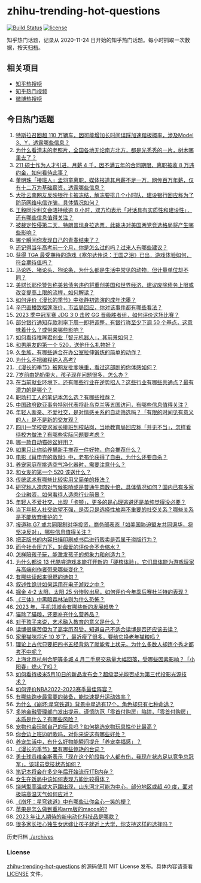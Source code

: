 # zhihu-trending-hot-questions

[![Build Status](https://github.com/justjavac/zhihu-trending-hot-questions/workflows/ci/badge.svg?branch=master)](https://github.com/justjavac/zhihu-trending-hot-questions/actions)
[![license](https://img.shields.io/github/license/justjavac/zhihu-trending-hot-questions)](https://github.com/justjavac/zhihu-trending-hot-questions/blob/master/LICENSE)

知乎热门话题，记录从 2020-11-24
日开始的知乎热门话题。每小时抓取一次数据，按天[归档](./archives)。

## 相关项目

- [知乎热搜榜](https://github.com/justjavac/zhihu-trending-top-search)
- [知乎热门视频](https://github.com/justjavac/zhihu-trending-hot-video)
- [微博热搜榜](https://github.com/justjavac/weibo-trending-hot-search)

## 今日热门话题

<!-- BEGIN -->
<!-- 最后更新时间 Sat May 13 2023 02:21:39 GMT+0800 (China Standard Time) -->

1. [特斯拉召回超 110 万辆车，因可能增加长时间误踩加速踏板概率，涉及Model 3、Y，透露哪些信息？](https://www.zhihu.com/question/600577408)
1. [为什么看清末的老照片，全国各地无论南方北方，都是光秃秃的一片，树木哪里去了？](https://www.zhihu.com/question/63942060)
1. [211 硕士作为人才引进，月薪 4 千，因不满五年的合同期限，离职被收 8 万违约金，如何看待此事？](https://www.zhihu.com/question/600419079)
1. [董明珠「接班人」孟羽童离职，媒体报道其月薪不足一万，网传百万年薪，仅有十二万为基础薪资，透露哪些信息？](https://www.zhihu.com/question/600534723)
1. [大批云南网友反映银行卡被冻结，解冻要排几个小时队，建设银行回应称为了防范网络电信诈骗，具体情况如何？](https://www.zhihu.com/question/600378266)
1. [王毅同沙利文会晤持续逾 8 小时，双方均表示「对话具有实质性和建设性」，还有哪些信息值得关注？](https://www.zhihu.com/question/600526617)
1. [被裁定性侵第二天，特朗普现身拉选票，此裁决对美国两党竞选格局将产生哪些影响？](https://www.zhihu.com/question/600370864)
1. [哪个瞬间你发现自己的青春结束了？](https://www.zhihu.com/question/598400987)
1. [还记得当年高考前一个月，你是怎么过的吗？过来人有哪些建议？](https://www.zhihu.com/question/599969162)
1. [获得 TGA 最受期待的游戏《塞尔达传说：王国之泪》已出，游戏体验如何，符合期待值吗？](https://www.zhihu.com/question/600423960)
1. [马论匹、猪论头、狗论条，为什么都是生活中常见的动物，但计量单位却不同？](https://www.zhihu.com/question/599754988)
1. [美财长耶伦警告称美若债务违约将重创美国和世界经济，建议废除债务上限或改变提高上限的流程，如何解读？](https://www.zhihu.com/question/600525789)
1. [如何评价《漫长的季节》中张静初饰演的成年沈墨？](https://www.zhihu.com/question/599052121)
1. [辛巴直播致榴莲涨价，市监局回应，你对该事件都有哪些看法？](https://www.zhihu.com/question/600353374)
1. [2023 季中冠军赛 JDG 3:0 击败 GG 晋级胜者组，如何评价这场比赛？](https://www.zhihu.com/question/600662245)
1. [部分银行通知存款利率下周一即将调整，有银行称至少下调 50 个基点，这意味着什么？或带来哪些影响？](https://www.zhihu.com/question/600592835)
1. [如何看待稚晖君创业「智元机器人」，其前景如何？](https://www.zhihu.com/question/593949406)
1. [和男朋友的第一个 520，送他什么礼物好？](https://www.zhihu.com/question/599194399)
1. [久坐族，有哪些适合在办公室拉伸锻炼的简单的动作？](https://www.zhihu.com/question/598718689)
1. [为什么不把编程纳入高考?](https://www.zhihu.com/question/599576959)
1. [《漫长的季节》被网友批爹味重，看过这部剧的你体感如何？](https://www.zhihu.com/question/599932706)
1. [7岁前由奶奶带大，孩子现在问题很多，怎么办？](https://www.zhihu.com/question/598943088)
1. [在当前就业环境下，还有哪些行业在逆势招人？这些行业有哪些共通点？最有潜力的是哪个？](https://www.zhihu.com/question/599960075)
1. [职场打工人的笔记本怎么选？有哪些推荐？](https://www.zhihu.com/question/596333630)
1. [中国政府欧亚事务特别代表将赴乌克兰等五国访问，有哪些信息值得关注？](https://www.zhihu.com/question/600582306)
1. [年轻人断亲、不爱社交，是对情感关系的自动筛选吗？「有限的时间见有意义的人」是不是新的交友观？](https://www.zhihu.com/question/600396113)
1. [四川一学校要求家长排班到校站岗，当地教育局回应称「并无不当」，怎样看待校方做法？有哪些实际问题要考虑？](https://www.zhihu.com/question/600333194)
1. [哪一款自动猫砂盆好用？](https://www.zhihu.com/question/411282772)
1. [如果只让你给养猫新手推荐一件好物，你会推荐什么？](https://www.zhihu.com/question/595576516)
1. [电影《肖申克的救赎》中，老布伦获得了自由，为什么还要自杀？](https://www.zhihu.com/question/593285390)
1. [养宠家庭在挑选空气净化器时，需要注意什么？](https://www.zhihu.com/question/595576432)
1. [和女友的第一个 520 该送什么？](https://www.zhihu.com/question/599194414)
1. [传统武术有哪些比较实用又简单的技法？](https://www.zhihu.com/question/588869724)
1. [研究称人造肉对气候影响或是普通牛肉数十倍，具体情况如何？国内已有多家企业融资，如何看待人造肉行业前景？](https://www.zhihu.com/question/600428165)
1. [年轻人不爱社交、出现「卡顿」，更多的是心理逃避还是单纯觉得没必要？](https://www.zhihu.com/question/600395673)
1. [当下年轻人社交欲望不强，是否只是选择性放弃不重要的社交关系？哪些关系是不能放弃维护的？](https://www.zhihu.com/question/600395803)
1. [报道称 G7 或共同限制对华投资，商务部表态「如美国胁迫盟友共同遏华，将坚决反对」，哪些信息值得关注？](https://www.zhihu.com/question/600381095)
1. [把正版书的内容扫描印刷成书后进行贩卖是否属于盗版行为？](https://www.zhihu.com/question/516645930)
1. [而今社会压力下，对母爱的评价会不会缩水？](https://www.zhihu.com/question/599882013)
1. [怎样陪孩子玩，能激发孩子的想象力和创造力？](https://www.zhihu.com/question/596727366)
1. [为什么都说 13 代酷睿游戏本能打开新的「硬核体验」，它们具体能为游戏玩家与高端创作者带来哪些变化？](https://www.zhihu.com/question/600405294)
1. [有哪些读起来很燃的诗句？](https://www.zhihu.com/question/452583924)
1. [叙述性诡计如何运用在电子游戏之中？](https://www.zhihu.com/question/596748452)
1. [掘金 4-2 太阳，太阳 25 分惨败出局，如何评价今年季后赛杜兰特的表现？](https://www.zhihu.com/question/600563590)
1. [《三体》中黑暗森林法则为什么恐怖？](https://www.zhihu.com/question/573150590)
1. [2023 年，手机领域会有哪些新的发展趋势？](https://www.zhihu.com/question/600414665)
1. [猫除了猫粮，还要补充什么营养品？](https://www.zhihu.com/question/382550738)
1. [对于孩子来说，艺术融入教育的意义是什么？](https://www.zhihu.com/question/596747186)
1. [读博很痛苦但为了高学历忍受，知道自己不适合读博是否还应该去读？](https://www.zhihu.com/question/447331736)
1. [家里猫咪将近 10 岁了，最近瘦了很多，要给它换老年猫粮吗？](https://www.zhihu.com/question/596680458)
1. [理论上古代只要把四书五经背熟了就能考上状元，为什么多数人却连个秀才都考不中呢？](https://www.zhihu.com/question/599169937)
1. [上海北京杭州合肥等多城 4 月二手房交易量大幅回落，受哪些因素影响？「小阳春」熄火了吗？](https://www.zhihu.com/question/600525783)
1. [如何看待极米5月10日的新品发布会？超级混光能否成为第三代投影光源技术？](https://www.zhihu.com/question/600187222)
1. [如何评价NBA2022-2023赛季最佳阵容？](https://www.zhihu.com/question/600315799)
1. [有哪些跑步最需要的装备，能快速提升运动效率？](https://www.zhihu.com/question/598548240)
1. [为什么《崩坏:星穹铁道》背景中星途有17个，角色却只有七种命途？](https://www.zhihu.com/question/598883952)
1. [多地金融管理部门发出提示，谨慎防范「零首付购房」陷阱，「零首付购房」本质是什么？有哪些风险？](https://www.zhihu.com/question/600580504)
1. [宠物也会玩腻自己的玩具吗？如何挑选宠物玩具性价比最高？](https://www.zhihu.com/question/594221188)
1. [你会边上班边听歌吗，对你来说这有哪些好处？](https://www.zhihu.com/question/596351476)
1. [养宠生活中，有什么好物能瞬间提升「养宠幸福感」？](https://www.zhihu.com/question/597543412)
1. [《漫长的季节》里有哪些惊艳的台词？](https://www.zhihu.com/question/598845291)
1. [勇士球员维金斯表示「现在这个阶段每个人都有伤，我现在状态足以竞争总冠军」，该球员竞技状态如何？](https://www.zhihu.com/question/600380186)
1. [笔记本将会在多少年后开始流行1TB内存？](https://www.zhihu.com/question/600184715)
1. [女生在饭局中该如何表现方能比较得体？](https://www.zhihu.com/question/282918159)
1. [烧烤型高温或大范围出现，山东河北可能为中心，部分地区或超 40 度，面对极端高温天气如何应对？](https://www.zhihu.com/question/600517301)
1. [《崩坏：星穹铁道》中有哪些让你会心一笑的梗？](https://www.zhihu.com/question/598674124)
1. [苹果是怎么做到重构arm版的macos的?](https://www.zhihu.com/question/597354126)
1. [2023 年让人期待的新电动化科技品是哪款？](https://www.zhihu.com/question/600145230)
1. [很多家长担心独生女远嫁让孩子就近上大学，你支持这样的选择吗？](https://www.zhihu.com/question/599550665)

<!-- END -->

历史归档 [./archives](./archives)

### License

[zhihu-trending-hot-questions](https://github.com/justjavac/zhihu-trending-hot-questions)
的源码使用 MIT License 发布。具体内容请查看 [LICENSE](./LICENSE) 文件。
